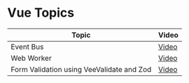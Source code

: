 # Vue Topics

| Topic                                     | Video                                                |
| ----------------------------------------- | ---------------------------------------------------- |
| Event Bus                                 | [Video](https://www.youtube.com/watch?v=kZVuVF4i_YE) |
| Web Worker                                | [Video](https://www.youtube.com/watch?v=RrjW5Jg_A84) |
| Form Validation using VeeValidate and Zod | [Video](https://youtu.be/R7toMFEPOtQ)                |
